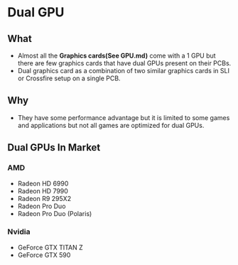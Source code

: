 # Dual GPU
## What
- Almost all the **Graphics cards(See GPU.md)** come with a 1 GPU but there are few graphics cards that have dual GPUs present on their PCBs.
- Dual graphics card as a combination of two similar graphics cards in SLI or Crossfire setup on a single PCB.
## Why
- They have some performance advantage but it is limited to some games and applications but not all games are optimized for dual GPUs.
## Dual GPUs In Market
### AMD
- Radeon HD 6990
- Radeon HD 7990
- Radeon R9 295X2
- Radeon Pro Duo
- Radeon Pro Duo (Polaris)
### Nvidia
- GeForce GTX TITAN Z
- GeForce GTX 590
